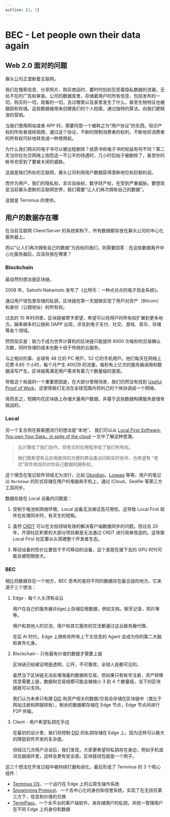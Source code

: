 ```yaml
---
outline: [2, 3]
---
```


# BEC - Let people own their data again

## Web 2.0 面对的问题

寡头公司正垄断着互联网。

我们在搜索信息、分享照片、购买商品时，要时时刻刻忍受着隐私数据的泄漏，无处不在的广告和审查。公司的数据库里，存储着用户的所有信息，包括发布的一切，购买的一切，观看的一切，去过哪里以及家里发生了什么，甚至生物特征也被跟踪和存储。这些数据被用来创建我们的个人档案，通过独特的算法，向我们更精准的营销。

当我们使用网站或者 APP 时，需要同意一个被称之为“用户协议”的东西。知识产权的所有者或经销商，通过这个协议，不断的限制消费者的权利，不断地将消费者的所有权巧妙地转变成一种使用权。

为什么我们购买的电子书可以被远程删除？纸质书和电子书的权益有何不同？第二天当你在社交网络上抱怨这一不公平的待遇时，几小时后帖子被删除了，甚至你的帐号也受到了要被关闭的威胁。

这就是我们所处的互联网，寡头公司利用用户数据获得垄断地位和巨额利润。

而作为用户，我们的隐私权，言论自由权，数字财产权，在受到严重威胁。要想改变当前寡头垄断的互联网世界，我们需要“让人们再次拥有自己的数据”。

这就是 Terminus 的使命。

## 用户的数据存在哪

在当前互联网 Client/Server 的系统架构下，所有数据都存放在寡头公司的中⼼化服务器上。

而以“让人们再次拥有自己的数据”为目标的我们，则需要回答：在这些数据离开中心化服务器后，应该存放在哪里？

### Blockchain

最自然的想法是区块链。

2008 年，Satoshi Nakamoto 发布了《⽐特币：⼀种点对点的电⼦现⾦系统》。

通过用户钱包里存储的私钥，区块链在第一天就做实现了⽤⼾对资产（Bitcoin）和⾝份（公钥地址）的所有权。

过去的 10 年时间⾥，区块链被寄予厚望，希望可以将⽤⼾的所有权扩展到更多地方。越来越多的公链和 DAPP 出现，涉及到电⼦⽀付、社交、游戏、⾳乐、存储等各个领域。

然而现实是：致力于成为世界计算机的区块链只能提供 6000 次每秒的交易确认次数，同时存储的成本也数十倍于传统的云服务。

与之相对的事，全球有 48 亿的 PC ⽤⼾，52 亿的⼿机⽤⼾。他们每天在⽹络上花费 6.85 个⼩时，每个⽉产⽣ 400ZB 的流量。每秒有上亿次的服务器调用和数据读写产生。区块链离满足用户需求有着几个数量级的差距。

导致这个局面的一个重要原因是，在大部分使用场景，我们仍然没有找到 [Useful Proof of Work](../faq.md#useful-proof-of-work)，这使得我们无法在全球范围内将利己的个体协调成一个网络。

简而言之，短期内在区块链上存储大量用户数据，并基于这些数据构建服务是很有挑战的。

### Local

另一个复古但在极客圈流行的想法是“本地”。 我们可以从 [Local First Software: You own Your Data，in spite of the cloud](https://martin.kleppmann.com/papers/local-first.pdf) 一文中了解这种思潮。

> 云计算给了我们协作，但老式的应用程序给了我们所有权。
>
> 我们既希望有云应用提供的方便的跨设备访问和实时协作，也希望有 “老式”软件体现的对你自己数据的拥有权。

这个理念在笔记软件领域尤为流行，比如 [Obsidian](https://obsidian.md/)，[Logseq](https://logseq.com/) 等等。用户的笔记以 `Markdown` 的形式存储在用户的电脑和手机上，通过 iCloud，Seafile 等第三方工具同步。

数据存放在 Local 设备的问题是：

1. 受制于电池和网络环境，Local 设备无法保证高可用性。这导致 Local First 软件在处理同步时，有天生的短板。

2. 虽然 [CRDT](https://en.wikipedia.org/wiki/Conflict-free_replicated_data_type) 可以在文档领域有效的解决客户端数据同步的问题。但过去 20 年，开源社区积累的大部分项目都是无法通过 CRDT 进行简单改造的。这导致 Local First 社区要从头搭建整个开发者生态。

3. 移动设备的性价比要低于不可移动的设备，这个差距在接下去的 GPU 时代可能会被短期放大。

### BEC

相比将数据存在一个地方，BEC 思考的是将不同的数据存在最合适的地方。它来源于三个想法：

1. Edge - 每个人头顶有朵云

   用户在自己的服务器(Edge)上存储应用数据，例如文档，聊天记录，照片等等。

   用户和其他人的交流，用户和其它服务的交流都通过这台服务器代理。

   在后 AI 时代，Edge 上拥有你所有上下文信息的 Agent 会成为你的第二大脑和身外化身。

2. Blockchain - 只有最有价值的数据才需要上链

   区块链已经被证明是透明，公开，不可篡改，全球人民都可见的。

   虽然当下区块链无法处理海量的数据和交易，但如果只有账号注册，资产转移信息需要上链，数据和交易规模可能会被缩小 3 到 4 个数量级，当下的区块链就可以支持。

   我们认为未来只有跟 [DID](../../snowinning/concepts.md#decentralized-identifier) 和资产相关的数据/交易会存储在区块链中（类比于网站注册和网银转账），剩余的数据都存储在 Edge 节点，Edge 节点间进行 P2P 传输。

3. Client - 用户希望私钥在手边

   在最初的设计里，我们将控制 [DID](../../snowinning/concepts.md#decentralized-identifier) 的私钥存储在 Edge 上，因为这样可以极大的降低软件开发的复杂度。

   但经过几次用户访谈后，我们发现，大家更希望将私钥存在身边，例如手机或浏览器插件里，这样会更有安全感。区块链钱包就是一个例子。

这三个想法在开发过程中被持续打磨和进化，最后形成了 Terminus 的 3 个核心组件：

- [Terminus OS](../../terminus/overview.md)，一个运行在 Edge 上的云原生操作系统
- [Snowinning Protocol](../../snowinning/overview.md)，一个去中心化的身份和信誉系统，实现了在无信任第三方下，信息和价值的交换
- [TermiPass](../../../how-to/termipass/overview.md)，一个全平台的客户端软件，来存储用户的私钥，并统一管理用户在不同 Edge 上的身份和数据
